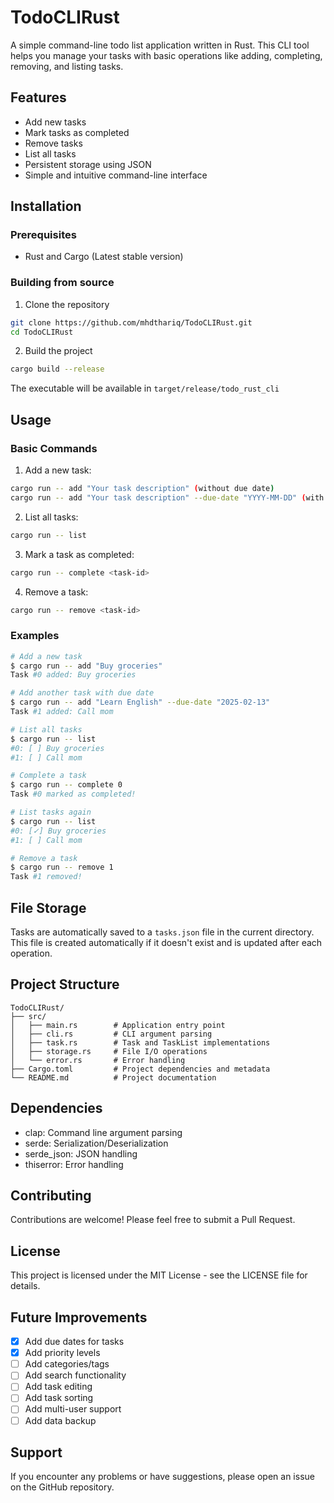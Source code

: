 # TodoCLIRust

A simple command-line todo list application written in Rust. This CLI tool helps you manage your tasks with basic operations like adding, completing, removing, and listing tasks.

## Features

- Add new tasks
- Mark tasks as completed
- Remove tasks
- List all tasks
- Persistent storage using JSON
- Simple and intuitive command-line interface

## Installation

### Prerequisites

- Rust and Cargo (Latest stable version)

### Building from source

1. Clone the repository
```bash
git clone https://github.com/mhdthariq/TodoCLIRust.git
cd TodoCLIRust
```

2. Build the project
```bash
cargo build --release
```

The executable will be available in `target/release/todo_rust_cli`

## Usage

### Basic Commands

1. Add a new task:
```bash
cargo run -- add "Your task description" (without due date)
cargo run -- add "Your task description" --due-date "YYYY-MM-DD" (with due date)
```

2. List all tasks:
```bash
cargo run -- list
```

3. Mark a task as completed:
```bash
cargo run -- complete <task-id>
```

4. Remove a task:
```bash
cargo run -- remove <task-id>
```

### Examples

```bash
# Add a new task
$ cargo run -- add "Buy groceries"
Task #0 added: Buy groceries

# Add another task with due date
$ cargo run -- add "Learn English" --due-date "2025-02-13"
Task #1 added: Call mom

# List all tasks
$ cargo run -- list
#0: [ ] Buy groceries
#1: [ ] Call mom

# Complete a task
$ cargo run -- complete 0
Task #0 marked as completed!

# List tasks again
$ cargo run -- list
#0: [✓] Buy groceries
#1: [ ] Call mom

# Remove a task
$ cargo run -- remove 1
Task #1 removed!
```

## File Storage

Tasks are automatically saved to a `tasks.json` file in the current directory. This file is created automatically if it doesn't exist and is updated after each operation.

## Project Structure

```
TodoCLIRust/
├── src/
│   ├── main.rs        # Application entry point
│   ├── cli.rs         # CLI argument parsing
│   ├── task.rs        # Task and TaskList implementations
│   ├── storage.rs     # File I/O operations
│   └── error.rs       # Error handling
├── Cargo.toml         # Project dependencies and metadata
└── README.md          # Project documentation
```

## Dependencies

- clap: Command line argument parsing
- serde: Serialization/Deserialization
- serde_json: JSON handling
- thiserror: Error handling

## Contributing

Contributions are welcome! Please feel free to submit a Pull Request.

## License

This project is licensed under the MIT License - see the LICENSE file for details.

## Future Improvements

- [x] Add due dates for tasks
- [x] Add priority levels
- [ ] Add categories/tags
- [ ] Add search functionality
- [ ] Add task editing
- [ ] Add task sorting
- [ ] Add multi-user support
- [ ] Add data backup

## Support

If you encounter any problems or have suggestions, please open an issue on the GitHub repository.
